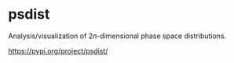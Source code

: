 # psdist

Analysis/visualization of $2n$-dimensional phase space distributions.

https://pypi.org/project/psdist/
